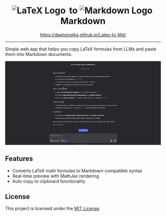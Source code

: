 <div align="center">
  <h1>
    <img src="https://upload.wikimedia.org/wikipedia/commons/9/92/LaTeX_logo.svg" width="80" height="35" alt="LaTeX Logo" class="logo-image" style="margin-right: 5px;">
    to
    <img src="https://upload.wikimedia.org/wikipedia/commons/4/48/Markdown-mark.svg" width="45" height="35" alt="Markdown Logo" class="logo-image" style="margin-right: 5px;">
    Markdown
  </h1>
</div>
<div align="center">
  <a href="https://daetojostka.github.io/Latex-to-Md/">
    https://daetojostka.github.io/Latex-to-Md/
  </a>
</div>

---
Simple web app that helps you copy LaTeX formulas from LLMs and paste them into Markdown documents.

![Demo](demo.gif)

## Features

- Converts LaTeX math formulas to Markdown-compatible syntax
- Real-time preview with MathJax rendering
- Auto copy to clipboard functionality

## License

This project is licensed under the [MIT License](LICENSE).
